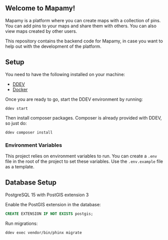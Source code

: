 ## Welcome to Mapamy!

Mapamy is a platform where you can create maps with a collection of pins. You can add pins to your maps and share them with others. You can also view maps created by other users.

This repository contains the backend code for Mapamy, in case you want to help out with the development of the platform.

## Setup

You need to have the following installed on your machine:

- [DDEV](https://ddev.com/)
- [Docker](https://www.docker.com/)

Once you are ready to go, start the DDEV environment by running:

```
ddev start
```

Then install composer packages. Composer is already provided with DDEV, so just do:

```
ddev composer install
```

### Environment Variables

This project relies on environment variables to run. You can create a `.env` file in the root of the project to set these variables. Use the `.env.example` file as a template.

## Database Setup

PostgreSQL 15 with PostGIS extension 3

Enable the PostGIS extension in the database:

```sql
CREATE EXTENSION IF NOT EXISTS postgis;
```

Run migrations:

```
ddev exec vendor/bin/phinx migrate
